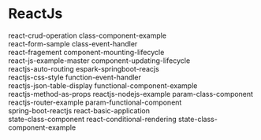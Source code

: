 # ReactJs

react-crud-operation
class-component-example		
react-form-sample
class-event-handler		
react-fragement
component-mounting-lifecycle	
react-js-example-master
component-updating-lifecycle	
reactjs-auto-routing
espark-springboot-reacjs	
reactjs-css-style
function-event-handler		
reactjs-json-table-display
functional-component-example	
reactjs-method-as-props
reactjs-nodejs-example
param-class-component		
reactjs-router-example
param-functional-component	
spring-boot-reactjs
react-basic-application		
state-class-component
react-conditional-rendering	
state-class-component-example

